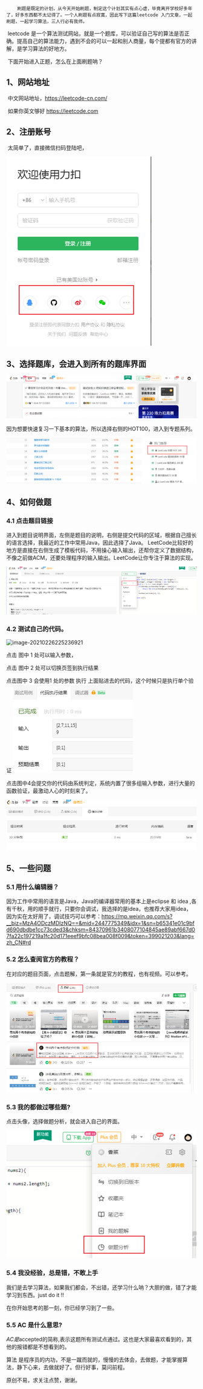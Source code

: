 		刷题是既定的计划，从今天开始刷题，制定这个计划其实有点心虚，毕竟离开学校好多年了，好多东西都不太记得了。一个人刷题有点寂寞，因此写下这篇leetcode 入门文章，一起刷题，一起学习算法，三人行必有我师。

​		leetcode 是一个算法测试网站，就是一个题库，可以验证自己写的算法是否正确。提高自己的算法能力，遇到不会的可以一起和别人商量，每个提都有官方的讲解，是学习算法的好地方。

​		下面开始进入正题，怎么在上面刷题呐？

## 1、网站地址

​	中文网站地址，https://leetcode-cn.com/

​	如果你英文够好 https://leetcode.com

## 2、注册账号

​	太简单了，直接微信扫码登陆吧，

![image-20210226224045242](../../\img\20210226\image-20210226223956608.png)

## 3、选择题库，会进入到所有的题库界面

![image-20210226224151989](../../\img\20210226\2.png)

因为想要快速复习一下基本的算法，所以选择右侧的HOT100，进入到专题系列。

![image-20210226224356301](../../\img\20210226\3.png)

## 4、如何做题

### 4.1 点击题目链接

进入到题目说明界面，左侧是题目的说明，右侧是提交代码的区域，根据自己擅长的语言选择，我最近的工作中常用Java，因此选择了Java。 LeetCode比较好的地方是直接在右侧生成了模板代码，不用操心输入输出，还帮你定义了数据结构，不像之前做ACM，还要处理程序的输入输出。LeetCode让你专注于算法的实现。

![image-20210226224525916](../../\img\20210226\4.png)

### 4.2 测试自己的代码。

![image-20210226225236921](C:\Users\Administrator\AppData\Roaming\Typora\typora-user-images\image-20210226225236921.png)

点击 图中 1 处可以输入参数，

点击 图中 2 处可以切换页签到执行结果

点击图中 3 会使用1 处的参数 执行 上面贴进去的代码，这个时候只是执行单个验证
![image-20210226225406797](../../\img\20210226\6.png)



点击图中4会提交你的代码由系统判定，系统内置了很多组输入参数，进行大量的函数验证，最激动人心的时刻来了。

![image-20210226225727272](../../\img\20210226\7.png)

## 5、一些问题

### 5.1 用什么编辑器？

因为工作中常用的语言是Java，Java的编译器常用的基本上是eclipse 和 idea ,各有千秋，用的顺手就行，只要你会调试，我选择的是idea，也推荐大家用idea，因为实在太好用了，调试技巧可以参考：https://mp.weixin.qq.com/s?__biz=MzA4ODczMDIzNQ==&mid=2447775349&idx=1&sn=b65341e01c9bfd690dbdbe1cc73cded3&chksm=84370961b3408077104845ae89abf667d07fa22c197219a1fc20d171eeef9bfc08bea008f009&token=399021203&lang=zh_CN#rd

### 5.2 怎么查阅官方的教程？

在对应的题目页面，点击题解，第一条就是官方的教程，也有视频。可以参考。

![image-20210226230239084](../../\img\20210226\8.png)

### 5.3 我的都做过哪些题?

点击头像，选择做题分析，就会进入自己的界面。

![image-20210226230451367](../../\img\20210226\10.png)

### 5.4 我没经验，总是错，不敢上手

 我们是去学习算法，如果我们都会，不出错，还学习什么呐？大胆的做，错了才能学习到东西。just do it  !!

在你开始思考的那一刻，你已经学习到了一些。

### 5.5 AC 是什么意思?

 *AC是*accepted的简称,表示这题所有测试点通过。这也是大家最喜欢看到的，其他的报错都是不想看到的。

算法 是程序员的内功，不是一蹴而就的，慢慢的去体会，去做题，才能掌握算法，静下心来，去做就好了。但行好事，莫问前程。

原创不易，求关注点赞，谢谢。